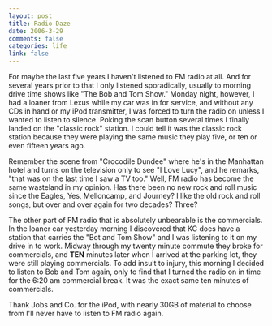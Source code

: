 ```yaml
--- 
layout: post
title: Radio Daze
date: 2006-3-29
comments: false
categories: life
link: false
---
```

For maybe the last five years I haven't listened to FM radio at all. And for several years prior to that I only listened sporadically, usually to morning drive time shows like "The Bob and Tom Show." Monday night, however, I had a loaner from Lexus while my car was in for service, and without any CDs in hand or my iPod transmitter, I was forced to turn the radio on unless I wanted to listen to silence. Poking the scan button several times I finally landed on the "classic rock" station. I could tell it was the classic rock station because they were playing the same music they play five, or ten or even fifteen years ago.

Remember the scene from "Crocodile Dundee" where he's in the Manhattan hotel and turns on the television only to see "I Love Lucy", and he remarks, "that was on the last time I saw a TV too." Well, FM radio has become the same wasteland in my opinion. Has there been no new rock and roll music since the Eagles, Yes, Melloncamp, and Journey? I like the old rock and roll songs, but over and over again for two decades? Three?

The other part of FM radio that is absolutely unbearable is the commercials. In the loaner car yesterday morning I discovered that KC does have a station that carries the "Bot and Tom Show" and I was listening to it on my drive in to work.  Midway through my twenty minute commute they broke for commercials, and <strong>TEN</strong> minutes later when I arrived at the parking lot, they were still playing commercials. To add insult to injury, this morning I decided to listen to Bob and Tom again, only to find that I turned the radio on in time for the 6:20 am commercial break. It was the exact same ten minutes of commercials.

Thank Jobs and Co. for the iPod, with nearly 30GB of material to choose from I'll never have to listen to FM radio again.
